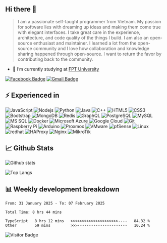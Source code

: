 ## Hi there 👋

> I am a passionate self-taught programmer from Vietnam. My passion for software lies with dreaming up ideas and making them come true with elegant interfaces. I take great care in the experience, architecture, and code quality of the things I build. I am also an open-source enthusiast and maintainer. I learned a lot from the open-source community and I love how collaboration and knowledge sharing happened through open-source. I want to return the favor by contributing back to the community.

- 🔭 I’m currently studying at [FPT University](https://university.fpt.edu.vn/)


[![Facebook Badge](https://img.shields.io/badge/-tuankiet2s-1877F2?style=flat-square&logo=Facebook&logoColor=white&link=https://www.facebook.com/tuankiet2s/)](https://www.facebook.com/tuankiet2s/)
[![Gmail Badge](https://img.shields.io/badge/-lyhung998877@gmail.com-c14438?style=flat-square&logo=Gmail&logoColor=white&link=mailto:lyhung998877@gmail.com)](mailto:lyhung998877@gmail.com)


## ⚡ Experienced in

![JavaScript](https://img.shields.io/badge/-JavaScript-black?style=flat-square&logo=javascript)
![Nodejs](https://img.shields.io/badge/-Nodejs-black?style=flat-square&logo=Node.js)
![Python](https://img.shields.io/badge/-Python-black?style=flat-square&logo=Python)
![Java](https://img.shields.io/badge/-java-E34A86?style=flat-square&logo=java)
![C++](https://img.shields.io/badge/-C++-00599C?style=flat-square&logo=c)
![HTML5](https://img.shields.io/badge/-HTML5-E34F26?style=flat-square&logo=html5&logoColor=white)
![CSS3](https://img.shields.io/badge/-CSS3-1572B6?style=flat-square&logo=css3)
![Bootstrap](https://img.shields.io/badge/-Bootstrap-563D7C?style=flat-square&logo=bootstrap)
![MongoDB](https://img.shields.io/badge/-MongoDB-black?style=flat-square&logo=mongodb)
![Redis](https://img.shields.io/badge/-Redis-black?style=flat-square&logo=Redis)
![GraphQL](https://img.shields.io/badge/-GraphQL-E10098?style=flat-square&logo=graphql)
![PostgreSQL](https://img.shields.io/badge/-PostgreSQL-336791?style=flat-square&logo=postgresql)
![MySQL](https://img.shields.io/badge/-MySQL-black?style=flat-square&logo=mysql)
![MS SQL](https://img.shields.io/badge/-MS%20SQL-black?style=flat-square&logo=microsoft-sql-server)
![Docker](https://img.shields.io/badge/-Docker-black?style=flat-square&logo=docker)
![Microsoft Azure](https://img.shields.io/badge/Microsoft%20Azure-232F7E?style=flat-square&logo=microsoft-azure)
![Google Cloud](https://img.shields.io/badge/Google%20Cloud-black?style=flat-square&logo=google-cloud)
![Git](https://img.shields.io/badge/-Git-black?style=flat-square&logo=git)
![Raspberry Pi](https://img.shields.io/badge/-Raspberry%20Pi-C51A4A?style=flat-square&logo=Raspberry-Pi)
![Arduino](https://img.shields.io/badge/-Arduino-black?style=flat-square&logo=Arduino)
![Proxmox](https://img.shields.io/badge/-Proxmox-black?style=flat-square&logo=Proxmox)
![VMware](https://img.shields.io/badge/-VMware-black?style=flat-square&logo=VMware)
![pfSense](https://img.shields.io/badge/-pfSense-black?style=flat-square&logo=pfSense)
![Linux](https://img.shields.io/badge/-Linux-black?style=flat-square&logo=Linux)
![redhat](https://img.shields.io/badge/-redhat-black?style=flat-square&logo=redhat)
![HAProxy](https://img.shields.io/badge/-HAProxy-black?style=flat-square&logo=HAProxy)
![Nginx](https://img.shields.io/badge/-Nginx-black?style=flat-square&logo=Nginx)
![MikroTik](https://img.shields.io/badge/-MikroTik-black?style=flat-square&logo=MikroTik)


## 📈 Github Stats

![Github stats](https://github-readme-stats.vercel.app/api?username=tuankiet2s&show_icons=true&include_all_commits=true?count_private=true&theme=dark)


![Top Langs](https://github-readme-stats.vercel.app/api/top-langs/?username=tuankiet2s&layout=compact)
## 📊 Weekly development breakdown

<!--START_SECTION:waka-->

```all_time
From: 31 January 2025 - To: 07 February 2025

Total Time: 8 hrs 44 mins

TypeScript   8 hrs 12 mins   >>>>>>>>>>>>>>>>>>>>>----   84.32 %
Other        59 mins         >>>----------------------   10.24 %
```

<!--END_SECTION:waka-->



![Visitor Badge](https://visitor-badge.laobi.icu/badge?page_id=tuankiet2s.tuankiet2s)
